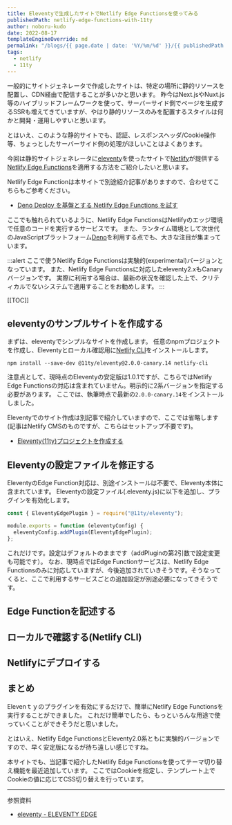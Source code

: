 ```yaml
---
title: Eleventyで生成したサイトでNetlify Edge Functionsを使ってみる
publishedPath: netlify-edge-functions-with-11ty
author: noboru-kudo
date: 2022-08-17
templateEngineOverride: md
permalink: "/blogs/{{ page.date | date: '%Y/%m/%d' }}/{{ publishedPath }}/"
tags:
  - netlify
  - 11ty
---
```

一般的にサイトジェネレータで作成したサイトは、特定の場所に静的リソースを配置し、CDN経由で配信することが多いかと思います。
昨今はNext.jsやNuxt.js等のハイブリッドフレームワークを使って、サーバーサイド側でページを生成するSSRも増えてきていますが、やはり静的リソースのみを配置するスタイルは何かと開発・運用しやすいと思います。

とはいえ、このような静的サイトでも、認証、レスポンスヘッダ/Cookie操作等、ちょっとしたサーバーサイド側の処理がほしいことはよくあります。

今回は静的サイトジェネレータに[eleventy](https://www.11ty.dev/)を使ったサイトで[Netlify](https://www.netlify.com/)が提供する[Netlify Edge Functions](https://docs.netlify.com/netlify-labs/experimental-features/edge-functions/)を適用する方法をご紹介したいと思います。

Netlify Edge Functionは本サイトで別途紹介記事がありますので、合わせてこちらもご参考ください。

- [Deno Deploy を基盤とする Netlify Edge Functions を試す](/blogs/2022/07/23/try-netlify-edge-functions/)


ここでも触れられているように、Netlify Edge FunctionsはNetlifyのエッジ環境で任意のコードを実行するサービスです。
また、ランタイム環境として次世代のJavaScriptプラットフォーム[Deno](https://deno.land/)を利用する点でも、大きな注目が集まっています。

:::alert
ここで使うNetlify Edge Functionsは実験的(experimental)バージョンとなっています。
また、Netlify Edge Functionsに対応したeleventy2.xもCanaryバージョンです。
実際に利用する場合は、最新の状況を確認した上で、クリティカルでないシステムで適用することをお勧めします。
:::

[[TOC]]

## eleventyのサンプルサイトを作成する

まずは、eleventyでシンプルなサイトを作成します。
任意のnpmプロジェクトを作成し、Eleventyとローカル確認用に[Netlify CLI](https://www.npmjs.com/package/netlify-cli)をインストールします。

```shell
npm install --save-dev @11ty/eleventy@2.0.0-canary.14 netlify-cli
```

注意点として、現時点のEleventyの安定版は1.0.1ですが、こちらではNetlify Edge Functionsの対応は含まれていません。明示的に2系バージョンを指定する必要があります。
ここでは、執筆時点で最新の`2.0.0-canary.14`をインストールしました。

Eleventyでのサイト作成は別記事で紹介していますので、ここでは省略します(記事はNetlify CMSのものですが、こちらはセットアップ不要です)。

- [Eleventy(11ty)プロジェクトを作成する](/blogs/2022/08/03/netlifycms-workflow-intro/#eleventy11tyプロジェクトを作成する)

## Eleventyの設定ファイルを修正する

EleventyのEdge Function対応は、別途インストールは不要で、Eleventy本体に含まれています。
Eleventyの設定ファイル(.eleventy.js)に以下を追加し、プラグインを有効化します。

```javascript
const { EleventyEdgePlugin } = require("@11ty/eleventy");

module.exports = function (eleventyConfig) {
  eleventyConfig.addPlugin(EleventyEdgePlugin);
};
```

これだけです。設定はデフォルトのままです（addPluginの第2引数で設定変更も可能です）。
なお、現時点ではEdge Functionサービスは、Netlify Edge Functionsのみに対応していますが、今後追加されていきそうです。そうなってくると、ここで利用するサービスごとの追加設定が別途必要になってきそうです。

## Edge Functionを記述する

## ローカルで確認する(Netlify CLI)

## Netlifyにデプロイする

## まとめ
Elevenｔｙのプラグインを有効にするだけで、簡単にNetlify Edge Functionsを実行することができました。
これだけ簡単でしたら、もっといろんな用途で使っていくことができそうだと思いました。

とはいえ、Netlify Edge FunctionsとEleventy2.0系ともに実験的バージョンですので、早く安定版になるが待ち遠しい感じですね。

本サイトでも、当記事で紹介したNetlify Edge Functionsを使ってテーマ切り替え機能を最近追加しています。
ここではCookieを指定し、テンプレート上でCookieの値に応じてCSS切り替えを行っています。

---
参照資料

- [eleventy - ELEVENTY EDGE](https://www.11ty.dev/docs/plugins/edge/#edge-shortcode-examples)

